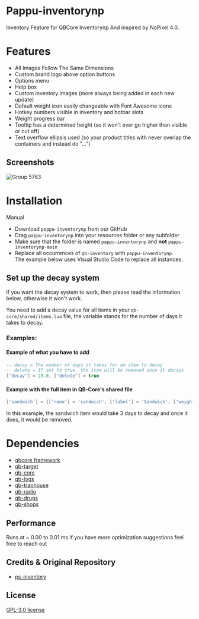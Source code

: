 # Pappu-inventorynp
Inventory Feature for QBCore Inventorynp And inspired by NoPixel 4.0.

# Features

* All Images Follow The Same Dimensions
* Custom brand logo above option buttons
* Options menu
* Help box 
* Custom inventory images (more always being added in each new update)
* Default weight icon easily changeable with Font Awesome icons
* Hotkey numbers visible in inventory and hotbar slots
* Weight progress bar
* Tooltip has a determined height (so it won't ever go higher than visible or cut off)
* Text overflow ellipsis used (so your product titles with never overlap the containers and instead do "...")


## Screenshots
![Group 5763](https://github.com/P4ScriptsFivem/pappu-inventorynp/assets/120780563/b6316433-209f-413d-882e-91eee080f6fa)

# Installation
Manual
* Download `pappu-inventorynp` from our GitHub
* Drag `pappu-inventorynp` into your resources folder or any subfolder
* Make sure that the folder is named `pappu-inventorynp` and **not** `pappu-inventorynp-main`
* Replace all occurrences of `qb-inventory` with `pappu-inventorynp`.<br>The example below uses Visual Studio Code to replace all instances.



## Set up the decay system

If you want the decay system to work, then please read the information below, otherwise it won't work.

You need to add a decay value for all items in your `qb-core/shared/items.lua` file, the variable stands for the number of days it takes to decay.

### Examples:

#### Example of what you have to add

```lua
-- decay = The number of days it takes for an item to decay
-- delete = If set to true, the item will be removed once it decays
["decay"] = 28.0, ["delete"] = true
```

#### Example with the full item in QB-Core's shared file

```lua
['sandwich'] = {['name'] = 'sandwich', ['label'] = 'Sandwich', ['weight'] = 200, ['type'] = 'item', ['image'] = 'sandwich.png', ['unique'] = false, ['useable'] = true, ['shouldClose'] = true,	['combinable'] = nil, ['description'] = 'Nice bread for your stomach', ["decay"] = 3.0, ["delete"] = true},
```

In this example, the sandwich item would take 3 days to decay and once it does, it would be removed.

# Dependencies

* [qbcore framework](https://github.com/qbcore-framework)
* [qb-target](https://github.com/BerkieBb/qb-target)
* [qb-core](https://github.com/qbcore-framework/qb-core)
* [qb-logs](https://github.com/qbcore-framework/qb-logs)
* [qb-traphouse](https://github.com/qbcore-framework/qb-traphouse)
* [qb-radio](https://github.com/qbcore-framework/qb-radio)
* [qb-drugs](https://github.com/qbcore-framework/qb-drugs)
* [qb-shops](https://github.com/qbcore-framework/qb-shops)

## Performance

Runs at ~ 0.00 to 0.01 ms if you have more optimization suggestions feel free to reach out

## Credits & Original Repository
- [ps-inventory](https://github.com/Project-Sloth/ps-inventory)

## License
[GPL-3.0 license](LICENSE)
